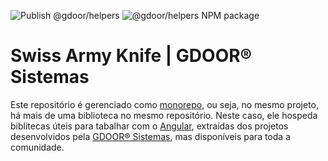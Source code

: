![Publish @gdoor/helpers](https://github.com/gdoor-sistemas/sak/workflows/Publish%20@gdoor/helpers/badge.svg)
![@gdoor/helpers NPM package](https://img.shields.io/npm/v/@gdoor/helpers?color=ee6906&label=%40gdoor%2Fhelpers&logo=npm)

# Swiss Army Knife | GDOOR® Sistemas

Este repositório é gerenciado como [monorepo](https://medium.com/@ricardo.mello/um-ano-de-monorepo-o-que-aprendemos-e-porque-voc%C3%AA-deveria-us%C3%A1-lo-d3130280bd7d), ou seja, no mesmo projeto, há mais de uma biblioteca no mesmo repositório. Neste caso, ele hospeda biblitecas úteis para tabalhar com o [Angular](https://angular.io), extraídas dos projetos desenvolvidos pela [GDOOR® Sistemas](https://gdoor.com.br), mas disponíveis para toda a comunidade.
